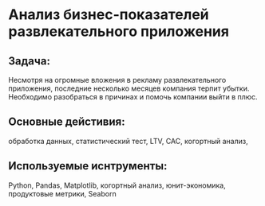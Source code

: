 # Анализ бизнес-показателей развлекательного приложения

## Задача:
Несмотря на огромные вложения в рекламу развлекательного приложения, последние несколько месяцев компания терпит убытки. Необходимо разобраться в причинах и помочь компании выйти в плюс.

## Основные дейстивия:
обработка данных, статистический тест, LTV, CAC, когортный анализ, 

## Используемые иснтрументы:
Python, Pandas, Matplotlib, когортный анализ, юнит-экономика, продуктовые метрики, Seaborn

